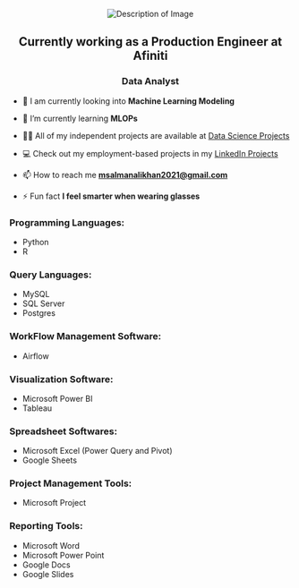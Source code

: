 <p align="center">
  <img src="https://github.com/user-attachments/assets/d2540d1e-de11-4f69-ab0c-e0ecd240654e" alt="Description of Image">
</p>
<h2 align="center">Currently working as a Production Engineer at Afiniti</h1>
<h3 align="center">Data Analyst</h3>

- 🔭 I am currently looking into **Machine Learning Modeling**

- 🌱 I’m currently learning **MLOPs**

- 👨‍💻 All of my independent projects are available at [Data Science Projects](https://github.com/MSalmanAliKhan/Data-Science-Projects)

- 💻 Check out my employment-based projects in my [LinkedIn Projects](https://www.linkedin.com/in/muhammadsalmanalikhan2021/details/projects/)

- 📫 How to reach me **msalmanalikhan2021@gmail.com**

- ⚡ Fun fact **I feel smarter when wearing glasses**

<h3 align="left">Programming Languages:</h3>
<ul>
  <li>Python</li>
  <li>R</li>
</ul> 
<h3 align="left">Query Languages:</h3>
<ul>
  <li>MySQL</li>
  <li>SQL Server</li>
  <li>Postgres</li>
</ul> 
<h3 align="left">WorkFlow Management Software:</h3>
<ul>
  <li>Airflow</li>
</ul>
<h3 align="left">Visualization Software:</h3>
<ul>
  <li>Microsoft Power BI</li>
  <li>Tableau</li>
</ul>
<h3 align="left">Spreadsheet Softwares:</h3>
<ul>
  <li>Microsoft Excel (Power Query and Pivot)</li>
  <li>Google Sheets</li>
</ul>
<h3 align="left">Project Management Tools:</h3>
<ul>
  <li>Microsoft Project</li>
</ul> 
<h3 align="left">Reporting Tools:</h3>
<ul>
  <li>Microsoft Word</li>
  <li>Microsoft Power Point</li>
  <li>Google Docs</li>
  <li>Google Slides</li>
</ul> 
